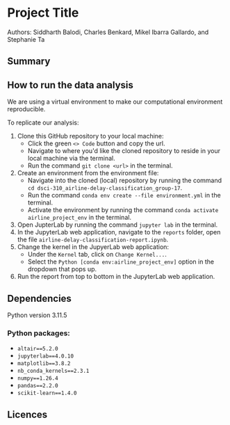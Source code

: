 # Project Title
Authors: Siddharth Balodi, Charles Benkard, Mikel Ibarra Gallardo, and Stephanie Ta

## Summary


## How to run the data analysis
We are using a virtual environment to make our computational environment reproducible.

To replicate our analysis:

1. Clone this GitHub repository to your local machine:
    - Click the green `<> Code` button and copy the url.
    - Navigate to where you'd like the cloned repository to reside in your local machine via the terminal.
    - Run the command `git clone <url>` in the terminal.
2. Create an environment from the environment file:
    - Navigate into the cloned (local) repository by running the command `cd dsci-310_airline-delay-classification_group-17`.
    - Run the command `conda env create --file environment.yml` in the terminal.
    - Activate the environment by running the command `conda activate airline_project_env` in the terminal.
3. Open JupterLab by running the command `jupyter lab` in the terminal.
4. In the JupyterLab web application, navigate to the `reports` folder, open the file `airline-delay-classification-report.ipynb`.
5. Change the kernel in the JupyerLab web application:
    - Under the `Kernel` tab, click on `Change Kernel...`.
    - Select the `Python [conda env:airline_project_env]` option in the dropdown that pops up.
6. Run the report from top to bottom in the JupyterLab web application.


## Dependencies
Python version 3.11.5

### Python packages:
  - `altair==5.2.0`
  - `jupyterlab==4.0.10`
  - `matplotlib==3.8.2`
  - `nb_conda_kernels==2.3.1`
  - `numpy==1.26.4`
  - `pandas==2.2.0`
  - `scikit-learn==1.4.0`

## Licences
